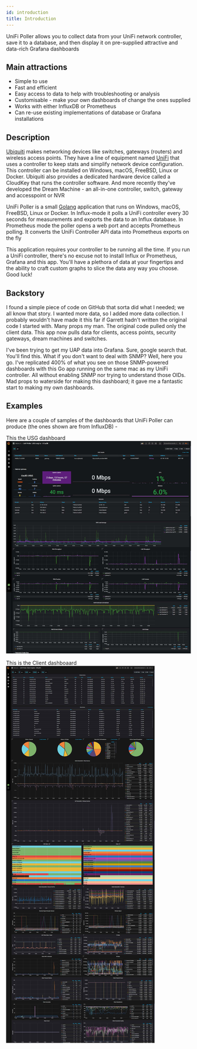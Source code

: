 ```yaml
---
id: introduction
title: Introduction
---
```


UniFi Poller allows you to collect data from your UniFi network controller, save it to a database, and then display it on pre-supplied attractive and data-rich Grafana dashboards

## Main attractions

- Simple to use
- Fast and efficient
- Easy access to data to help with troubleshooting or analysis
- Customisable - make your own dashboards of change the ones supplied
- Works with either InfluxDB or Prometheus
- Can re-use existing implementations of database or Grafana installations

## Description

[Ubiquiti](https://www.ui.com/) makes networking devices like switches, gateways (routers) and wireless access points. They have a line of equipment named [UniFi](https://www.ui.com/products/#unifi) that uses a controller to keep stats and simplify network device configuration. This controller can be installed on Windows, macOS, FreeBSD, Linux or Docker. Ubiquiti also provides a dedicated hardware device called a CloudKey that runs the controller software. And more recently they've developed the Dream Machine - an all-in-one controller, switch, gateway and accesspoint or NVR

UniFi Poller is a small [Golang](https://golang.org/) application that runs on Windows, macOS, FreeBSD, Linux or Docker. In Influx-mode it polls a UniFi controller every 30 seconds for measurements and exports the data to an Influx database. In Prometheus mode the poller opens a web port and accepts Prometheus polling. It converts the UniFi Controller API data into Prometheus exports on the fly

This application requires your controller to be running all the time. If you run a UniFi controller, there's no excuse not to install Influx or Prometheus, Grafana and this app. You'll have a plethora of data at your fingertips and the ability to craft custom graphs to slice the data any way you choose. Good luck!

## Backstory

I found a simple piece of code on GitHub that sorta did what I needed; we all know that story. I wanted more data, so I added more data collection. I probably wouldn't have made it this far if Garrett hadn't written the original code I started with. Many props my man. The original code pulled only the client data. This app now pulls data for clients, access points, security gateways, dream machines and switches.

I've been trying to get my UAP data into Grafana. Sure, google search that. You'll find this. What if you don't want to deal with SNMP? Well, here you go. I've replicated 400% of what you see on those SNMP-powered dashboards with this Go app running on the same mac as my UniFi controller. All without enabling SNMP nor trying to understand those OIDs. Mad props to waterside for making this dashboard; it gave me a fantastic start to making my own dashboards.

## Examples
Here are a couple of samples of the dashboards that UniFi Poller can produce (the ones shown are from InfluxDB) -

This the USG dashboard
![img](../static/img/USG_dashboard.jpg)

This is the Client dashboaard
![img](../static/img/Client_dashboard.jpg)
